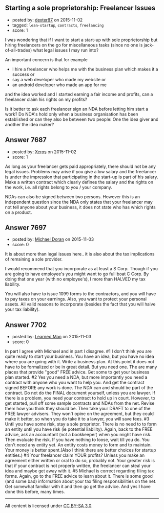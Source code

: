## Starting a sole proprietorship: Freelancer Issues

- posted by: [dexter87](https://stackexchange.com/users/3200095/dexter87) on 2015-11-02
- tagged: `lean-startup`, `contracts`, `freelancing`
- score: 1

I was wondering that if I want to start a start-up with sole proprietorship but hiring freelancers on the go for miscellaneous tasks (since no one is jack-of-all-trades) what legal issues I may run into? 

An important concern is that for example 

* I hire a freelancer who helps me with the business plan which makes it a success or 
* say a web developer who made my website or 
* an android developer who made an app for me 

and the idea worked and I started earning a fair income and profits, can a freelancer claim his rights on my profits? 

Is it better to ask each freelancer sign an NDA before letting him start a work? Do NDA's hold only when a business organisation has been established or can they also be between two people: One the idea giver and another the idea maker?


## Answer 7687

- posted by: [Xeros](https://stackexchange.com/users/6984932/xeros) on 2015-11-02
- score: 1

As long as your freelancer gets paid appropriately, there should not be any legal issues. Problems may arise if you give a low salary and the freelancer is under the impression that participating in the start-up is part of his salary. Make a written contract which clearly defines the salary and the rights on the work, i.e. all rights belong to you / your company.

NDAs can also be signed between two persons. However this is an independent question since the NDA only states that your freelancer may not tell anyone about your business, it does not state who has which rights on a product.


## Answer 7697

- posted by: [Michael Doran](https://stackexchange.com/users/6964956/michael-doran) on 2015-11-03
- score: 0

It is about more than legal issues here.. it is also about the tax implications of remaining a sole provider.

I would recommend that you incorporate as at least a S Corp. Though if you are going to have employee's you might want to go full boat C Corp. By doing that one year (with no employee's), I more than HALVED my tax liability. 

You will also have to issue 1099 forms to the contractors, and you will have to pay taxes on your earnings. Also, you want to protect your personal assets. All valid reasons to incorporate (besides the fact that you will halve your tax liability).



## Answer 7702

- posted by: [Learned Man](https://stackexchange.com/users/7236940/learned-man) on 2015-11-03
- score: 0

In part I agree with Michael and in part I disagree. #1 I don't think you are quite ready to start your business. You have an idea, but you have no idea where you are going with it. Write a business plan. At this point it does not have to be formalized or be in great detail. But you need one. The are many places that provide "good" FREE advice. Get some to get your business plan started. #2 Yes you need a NDA, but more importantly you need a contract with anyone who you want to help you. And get the contract signed BEFORE any work is done. The NDA can and should be part of the contract. Do not do the FINAL document yourself, unless you are lawyer. If there is a problem, you need your contract to hold up in court. However, to get started, pull off some sample contracts and NDAs from the net. Revise them how you think they should be. Then take your DRAFT to one of the FREE lawyer advisers. They won't opine on the agreement, but they could make it better, so when you do take it to a lawyer, you will save fees. #3 Until you have some risk, stay a sole proprietor. There is no need to to form an entity until you have risk (ie potential liability). Again, back to the FREE advice, ask an accountant (not a bookkeeper) when you might have risk. Then evaluate the risk. If you have nothing to loose, wait till you do. You don't need any entity yet. An entity costs money to form and to maintain. Your money is better spent.(Also I think there are better choices for startup entities.) #4 Your freelancer claim YOUR profits? Unless you make an agreement either written or oral to do so, probably not. Your greater risk is that if your contract is not properly written, the freelancer can steal your idea and maybe get away with it. #5 Michael is correct regarding filing tax forms. Again, go to the FREE advice to learn about it. There is some good (and some bad) information about your tax filing responsibilities on the net. Get somewhat familiar with it and then go get the advice. And yes I have done this before, many times.



---

All content is licensed under [CC BY-SA 3.0](https://creativecommons.org/licenses/by-sa/3.0/).
